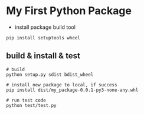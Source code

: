 # My First Python Package

- install package build tool

```
pip install setuptools wheel
```

## build & install & test

```
# build
python setup.py sdist bdist_wheel

# install new package to local, if success
pip install dist/my_package-0.0.1-py3-none-any.whl

# run test code
python test/test.py
```